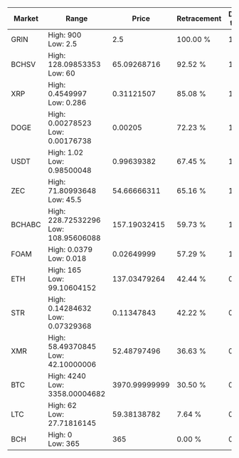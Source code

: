 | Market | Range | Price| Retracement | Doubles to 50% |
| --- | --- | --- | --- | --- |
| GRIN | High: 900<br />Low: 2.5 | 2.5 | 100.00 % | 180.50 |
| BCHSV | High: 128.09853353<br />Low: 60 | 65.09268716 | 92.52 % | 1.44 |
| XRP | High: 0.4549997<br />Low: 0.286 | 0.31121507 | 85.08 % | 1.19 |
| DOGE | High: 0.00278523<br />Low: 0.00176738 | 0.00205 | 72.23 % | 1.11 |
| USDT | High: 1.02<br />Low: 0.98500048 | 0.99639382 | 67.45 % | 1.01 |
| ZEC | High: 71.80993648<br />Low: 45.5 | 54.66666311 | 65.16 % | 1.07 |
| BCHABC | High: 228.72532296<br />Low: 108.95606088 | 157.19032415 | 59.73 % | 1.07 |
| FOAM | High: 0.0379<br />Low: 0.018 | 0.02649999 | 57.29 % | 1.05 |
| ETH | High: 165<br />Low: 99.10604152 | 137.03479264 | 42.44 % | 0.00 |
| STR | High: 0.14284632<br />Low: 0.07329368 | 0.11347843 | 42.22 % | 0.00 |
| XMR | High: 58.49370845<br />Low: 42.10000006 | 52.48797496 | 36.63 % | 0.00 |
| BTC | High: 4240<br />Low: 3358.00004682 | 3970.99999999 | 30.50 % | 0.00 |
| LTC | High: 62<br />Low: 27.71816145 | 59.38138782 | 7.64 % | 0.00 |
| BCH | High: 0<br />Low: 365 | 365 | 0.00 % | 0.00 |
